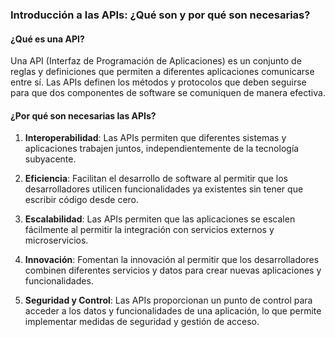 ### Introducción a las APIs: ¿Qué son y por qué son necesarias?

#### ¿Qué es una API?

Una API (Interfaz de Programación de Aplicaciones) es un conjunto de reglas y definiciones que permiten a diferentes aplicaciones comunicarse entre sí. Las APIs definen los métodos y protocolos que deben seguirse para que dos componentes de software se comuniquen de manera efectiva.

#### ¿Por qué son necesarias las APIs?

1. **Interoperabilidad**: Las APIs permiten que diferentes sistemas y aplicaciones trabajen juntos, independientemente de la tecnología subyacente.

2. **Eficiencia**: Facilitan el desarrollo de software al permitir que los desarrolladores utilicen funcionalidades ya existentes sin tener que escribir código desde cero.

3. **Escalabilidad**: Las APIs permiten que las aplicaciones se escalen fácilmente al permitir la integración con servicios externos y microservicios.

4. **Innovación**: Fomentan la innovación al permitir que los desarrolladores combinen diferentes servicios y datos para crear nuevas aplicaciones y funcionalidades.

5. **Seguridad y Control**: Las APIs proporcionan un punto de control para acceder a los datos y funcionalidades de una aplicación, lo que permite implementar medidas de seguridad y gestión de acceso.

